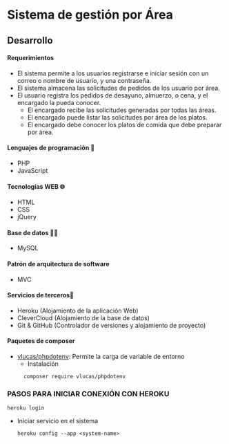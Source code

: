 # Sistema de gestión por Área

## Desarrollo

#### Requerimientos

- El sistema permite a los usuarios registrarse e iniciar sesión con un correo o nombre de usuario, y una contraseña.
- El sistema almacena las solicitudes de pedidos de los usuario por área.
- El usuario registra los pedidos de desayuno, almuerzo, o cena, y el encargado la pueda conocer.
  - El encargado recibe las solicitudes generadas por todas las áreas.
  - El encargado puede listar las solicitudes por área de los platos.
  - El encargado debe conocer los platos de comida que debe preparar por área.

#### Lenguajes de programación 🚀

- PHP
- JavaScript

#### Tecnologías WEB 🌐

- HTML
- CSS
- jQuery

#### Base de datos 💾🌐

- MySQL

#### Patrón de arquitectura de software

- MVC

#### Servicios de terceros🤝

- Heroku (Alojamiento de la aplicación Web)
- CleverCloud (Alojamiento de la base de datos)
- Git & GitHub (Controlador de versiones y alojamiento de proyecto)

#### Paquetes de composer

- [vlucas/phpdotenv](https://github.com/vlucas/phpdotenv): Permite la carga de variable de entorno
  - Instalación
  ```
    composer require vlucas/phpdotenv
  ```

### PASOS PARA INICIAR CONEXIÓN CON HEROKU

```
heroku login
```

- Iniciar servicio en el sistema
  ```
  heroku config --app <system-name>
  ```
